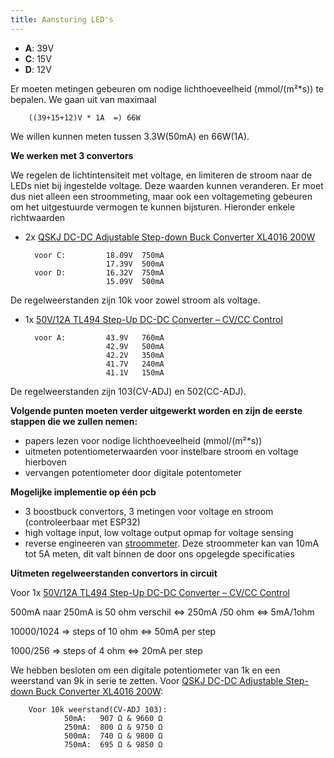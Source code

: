 ```yaml
---
title: Aansturing LED's
---
```


* **A**: 39V
* **C**: 15V
* **D**: 12V 

Er moeten metingen gebeuren om nodige lichthoeveelheid (mmol/(m²*s)) te bepalen. We gaan uit van maximaal 

        ((39+15+12)V * 1A  =) 66W

 We willen kunnen meten tussen 3.3W(50mA) en 66W(1A).
	

**We werken met 3 convertors**

 We regelen de lichtintensiteit met voltage, en limiteren de stroom naar de LEDs niet bij ingestelde voltage. Deze waarden kunnen veranderen. Er moet dus niet alleen een stroommeting, maar ook een voltagemeting gebeuren om het uitgestuurde vermogen te kunnen bijsturen. Hieronder enkele richtwaarden

* 2x [QSKJ DC-DC Adjustable Step-down Buck Converter XL4016 200W](https://www.tinytronics.nl/en/power/voltage-converters/buck-(step-down)-converters/dc-dc-ajustable-step-down-buck-converter-xl4016-200w)        
               
        voor C:         18.09V  750mA
                        17.39V  500mA
        voor D:         16.32V  750mA
                        15.09V  500mA
De regelweerstanden zijn 10k voor zowel stroom als voltage.


* 1x [50V/12A TL494 Step-Up DC-DC Converter – CV/CC Control](https://handsontec.com/index.php/product/50v-12a-tl494-step-up-dc-dc-converter-cv-cv-control/)
               
        voor A:         43.9V   760mA
                        42.9V   500mA
                        42.2V   350mA
                        41.7V   240mA
                        41.1V   150mA
De regelweerstanden zijn 103(CV-ADJ) en 502(CC-ADJ).



**Volgende punten moeten verder uitgewerkt worden en zijn de eerste stappen die we zullen nemen:**

* papers lezen voor nodige lichthoeveelheid (mmol/(m²*s))
* uitmeten potentiometerwaarden voor instelbare stroom en voltage hierboven
* vervangen potentiometer door digitale potentometer


**Mogelijke implementie op één pcb**

* 3 boostbuck convertors, 3 metingen voor voltage en stroom (controleerbaar met ESP32)
* high voltage input, low voltage output opmap for voltage sensing
* reverse engineeren van [stroommeter](https://www.digikey.be/en/products/detail/sparkfun-electronics/SEN-14544/9452026). Deze stroommeter kan van 10mA tot 5A meten, dit valt binnen de door ons opgelegde specificaties

**Uitmeten regelweerstanden convertors in circuit**

Voor  1x [50V/12A TL494 Step-Up DC-DC Converter – CV/CC Control](https://handsontec.com/index.php/product/50v-12a-tl494-step-up-dc-dc-converter-cv-cv-control/)

500mA naar 250mA is 50 ohm verschil <=> 250mA /50 ohm <=> 5mA/1ohm

10000/1024 => steps of 10 ohm <=> 50mA per step

1000/256 => steps of 4 ohm <=> 20mA per step


We hebben besloten om een digitale potentiometer  van 1k en een weerstand van 9k in serie te zetten. Voor [QSKJ DC-DC Adjustable Step-down Buck Converter XL4016 200W](https://www.tinytronics.nl/en/power/voltage-converters/buck-(step-down)-converters/dc-dc-ajustable-step-down-buck-converter-xl4016-200w):

        Voor 10k weerstand(CV-ADJ 103):
                50mA:   907 Ω & 9660 Ω
                250mA:  800 Ω & 9750 Ω
                500mA:  740 Ω & 9800 Ω
                750mA:  695 Ω & 9850 Ω